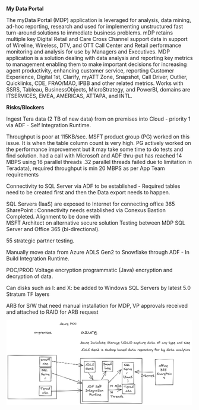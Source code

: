 <b>My Data Portal</b><br>

The myData Portal (MDP) application is leveraged for analysis, data mining, ad-hoc 
reporting, research and used for implementing unstructured fast turn-around solutions 
to immediate business problems. mDP retains multiple key Digital Retail and Care Cross 
Channel support data in support of Wireline, Wireless, DTV, and OTT Call Center and 
Retail performance monitoring and analysis for use by Managers and Executives. 
MDP application is a solution dealing with data analysis and reporting key metrics to 
management enabling them to make important decisions for increasing agent productivity, 
enhancing customer service, reporting Customer Experience, Digital 1st, Clarify, myATT Zone, 
Snapshot, Call Driver, Outlier, Quicklinks, CDE, FRAO/MAO, IPBB and other related metrics.
Works with SSRS, Tableau, BusinessObjects, MicroStrategy, and PowerBI, domains are 
ITSERVICES, EMEA, AMERICAS, ATTAPA, and INTL.

<b>Risks/Blockers</b><br>

Ingest Tera data (2 TB of new data) from on premises into Cloud - priority 1 via 
ADF - Self Integration Runtime.

Throughput is poor at 115KB/sec. MSFT product group (PG) worked on this issue. 
It is when the table column count is very high. PG actively worked on the performance 
improvement but it may take some time to do tests and find solution.
had a call with Microsoft and ADF thru-put has reached 14 MBPS using 16 parallel threads
.32 parallel threads failed due to limitation in Teradata), 
required throughput is min 20 MBPS as per App Team requirements

Connectivity to SQL Server via ADF to be established - Required tables need to be created
first and then the Data export needs to happen. 

SQL Servers (IaaS) are exposed to Internet for connecting office 365 SharePoint : 
Connectivity needs established via Conexus Bastion Completed. Alignment to be done with         
MSFT Architect on alternative secure solution 
Testing between MDP SQL Server and Office 365 (bi-directional). 

55 strategic partner testing. 

Manually move data from Azure ADLS Gen2 to Snowflake through ADF - In Build Integration Runtime.

POC/PROD Voltage encryption programmatic (Java) encryption and decryption of data. 

Can disks such as I: and X: be added to Windows SQL Servers by latest 5.0 Stratum TF layers
 
ARB for S/W that need manual installation for MDP, VP approvals received and attached to RAID for ARB request      

<img src="https://github.com/rjanapa/rjanapa/blob/main/MDP-2022-08-30-1329.png" width="500" length="500">

